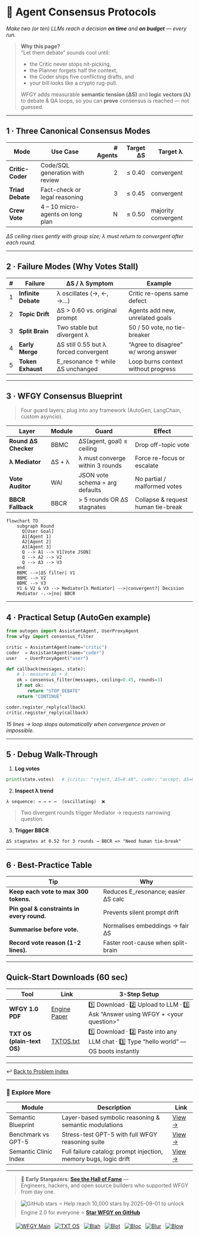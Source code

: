 <!-- ======================================================= -->
<!--  agent-consensus-protocols.md · Semantic Clinic / Map-B  -->
<!--  Draft v0.1 · MIT · 2025-08-06                           -->
<!--  Purpose: Design rock-solid agreement loops for 2-N      -->
<!--  agents (debate, Critic-Coder, planning crews) while     -->
<!--  keeping speed ⬆, token cost ↓, and hallucination = 0.   -->
<!-- ======================================================= -->

# 🤝 Agent Consensus Protocols  
*Make two (or ten) LLMs reach a decision **on time** and **on budget** — every run.*

> **Why this page?**  
> “Let them debate” sounds cool until:  
> * the Critic never stops nit-picking,  
> * the Planner forgets half the context,  
> * the Coder ships five conflicting drafts, and  
> * your bill looks like a crypto rug-pull.  
>   
> WFGY adds measurable **semantic tension (ΔS)** and **logic vectors (λ)** to debate & QA loops, so you can **prove** consensus is reached — not guessed.

---

## 1 · Three Canonical Consensus Modes

| Mode | Use Case | # Agents | Target ΔS | Target λ |
|------|----------|---------:|----------:|----------|
| **Critic-Coder** | Code/SQL generation with review | 2 | ≤ 0.40 | convergent |
| **Triad Debate** | Fact-check or legal reasoning | 3 | ≤ 0.45 | convergent |
| **Crew Vote** | 4 – 10 micro-agents on long plan | N | ≤ 0.50 | majority convergent |

*ΔS ceiling rises gently with group size; λ must return to convergent after each round.*

---

## 2 · Failure Modes (Why Votes Stall)

| # | Failure | ΔS / λ Symptom | Example |
|--:|---------|----------------|---------|
| 1 | **Infinite Debate** | λ oscillates (→, ←, →…) | Critic re-opens same defect |
| 2 | **Topic Drift** | ΔS > 0.60 vs. original prompt | Agents add new, unrelated goals |
| 3 | **Split Brain** | Two stable but divergent λ | 50 / 50 vote, no tie-breaker |
| 4 | **Early Merge** | ΔS still 0.55 but λ forced convergent | “Agree to disagree” w/ wrong answer |
| 5 | **Token Exhaust** | E_resonance ↑ while ΔS unchanged | Loop burns context without progress |

---

## 3 · WFGY Consensus Blueprint

> Four guard layers; plug into any framework (AutoGen, LangChain, custom asyncio).

| Layer | Module | Guard | Effect |
|-------|--------|-------|--------|
| **Round ΔS Checker** | BBMC | ΔS(agent, goal) ≤ ceiling | Drop off-topic vote |
| **λ Mediator** | ΔS + λ | λ must converge within 3 rounds | Force re-focus or escalate |
| **Vote Auditor** | WAI | JSON vote schema + arg defaults | No partial / malformed votes |
| **BBCR Fallback** | BBCR | > 5 rounds OR ΔS stagnates | Collapse & request human tie-break |

```mermaid
flowchart TD
    subgraph Round
      Q[User Goal]
      A1[Agent 1]
      A2[Agent 2]
      A3[Agent 3]
      Q --> A1 --> V1[Vote JSON]
      Q --> A2 --> V2
      Q --> A3 --> V3
    end
    BBMC -->|ΔS filter| V1
    BBMC --> V2
    BBMC --> V3
    V1 & V2 & V3 --> Mediator[λ Mediator] -->|convergent?| Decision
    Mediator -.->|no| BBCR
````

---

## 4 · Practical Setup (AutoGen example)

```python
from autogen import AssistantAgent, UserProxyAgent
from wfgy import consensus_filter

critic = AssistantAgent(name="critic")
coder  = AssistantAgent(name="coder")
user   = UserProxyAgent("user")

def callback(messages, state):
    # 1. measure ΔS + λ
    ok = consensus_filter(messages, ceiling=0.45, rounds=3)
    if not ok:
        return "STOP_DEBATE"
    return "CONTINUE"

coder.register_reply(callback)
critic.register_reply(callback)
```

*15 lines → loop stops automatically when convergence proven or impossible.*

---

## 5 · Debug Walk-Through

1. **Log votes**

```python
print(state.votes)   # {critic: "reject, ΔS=0.48", coder: "accept, ΔS=0.41"}
```

2. **Inspect λ trend**

```
λ sequence: → → ← →  (oscillating)  ❌
```

> Two divergent rounds trigger Mediator → requests narrowing question.

3. **Trigger BBCR**

```
ΔS stagnates at 0.52 for 3 rounds → BBCR => "Need human tie-break"
```

---

## 6 · Best-Practice Table

| Tip                                        | Why                                  |
| ------------------------------------------ | ------------------------------------ |
| **Keep each vote to max 300 tokens.**      | Reduces E\_resonance; easier ΔS calc |
| **Pin goal & constraints in every round.** | Prevents silent prompt drift         |
| **Summarise before vote.**                 | Normalises embeddings → fair ΔS      |
| **Record vote reason (1-2 lines).**        | Faster root-cause when split-brain   |

---

## Quick-Start Downloads (60 sec)

| Tool                       | Link                                                | 3-Step Setup                                                                             |
| -------------------------- | --------------------------------------------------- | ---------------------------------------------------------------------------------------- |
| **WFGY 1.0 PDF**           | [Engine Paper](https://zenodo.org/records/15630969) | 1️⃣ Download · 2️⃣ Upload to LLM · 3️⃣ Ask “Answer using WFGY + \<your question>”        |
| **TXT OS (plain-text OS)** | [TXTOS.txt](https://zenodo.org/records/15788557)    | 1️⃣ Download · 2️⃣ Paste into any LLM chat · 3️⃣ Type “hello world” — OS boots instantly |

---

↩︎ [Back to Problem Index](./README.md)

---

### 🧭 Explore More

| Module                | Description                                                      | Link                                                                                |
| --------------------- | ---------------------------------------------------------------- | ----------------------------------------------------------------------------------- |
| Semantic Blueprint    | Layer-based symbolic reasoning & semantic modulations            | [View →](https://github.com/onestardao/WFGY/tree/main/SemanticBlueprint)            |
| Benchmark vs GPT-5    | Stress-test GPT-5 with full WFGY reasoning suite                 | [View →](https://github.com/onestardao/WFGY/tree/main/benchmarks/benchmark-vs-gpt5) |
| Semantic Clinic Index | Full failure catalog: prompt injection, memory bugs, logic drift | [View →](./SemanticClinicIndex.md)                                                  |

---


> 👑 **Early Stargazers: [See the Hall of Fame](https://github.com/onestardao/WFGY/tree/main/stargazers)** —  
> Engineers, hackers, and open source builders who supported WFGY from day one.

> <img src="https://img.shields.io/github/stars/onestardao/WFGY?style=social" alt="GitHub stars"> ⭐ Help reach 10,000 stars by 2025-09-01 to unlock Engine 2.0 for everyone  ⭐ <strong><a href="https://github.com/onestardao/WFGY">Star WFGY on GitHub</a></strong>


<div align="center">

[![WFGY Main](https://img.shields.io/badge/WFGY-Main-red?style=flat-square)](https://github.com/onestardao/WFGY)
&nbsp;
[![TXT OS](https://img.shields.io/badge/TXT%20OS-Reasoning%20OS-orange?style=flat-square)](https://github.com/onestardao/WFGY/tree/main/OS)
&nbsp;
[![Blah](https://img.shields.io/badge/Blah-Semantic%20Embed-yellow?style=flat-square)](https://github.com/onestardao/WFGY/tree/main/OS/BlahBlahBlah)
&nbsp;
[![Blot](https://img.shields.io/badge/Blot-Persona%20Core-green?style=flat-square)](https://github.com/onestardao/WFGY/tree/main/OS/BlotBlotBlot)
&nbsp;
[![Bloc](https://img.shields.io/badge/Bloc-Reasoning%20Compiler-blue?style=flat-square)](https://github.com/onestardao/WFGY/tree/main/OS/BlocBlocBloc)
&nbsp;
[![Blur](https://img.shields.io/badge/Blur-Text2Image%20Engine-navy?style=flat-square)](https://github.com/onestardao/WFGY/tree/main/OS/BlurBlurBlur)
&nbsp;
[![Blow](https://img.shields.io/badge/Blow-Game%20Logic-purple?style=flat-square)](https://github.com/onestardao/WFGY/tree/main/OS/BlowBlowBlow)

</div>

